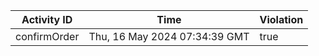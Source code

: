 | Activity ID | Time | Violation |
| --- | --- | --- |
| confirmOrder | Thu, 16 May 2024 07:34:39 GMT | true |